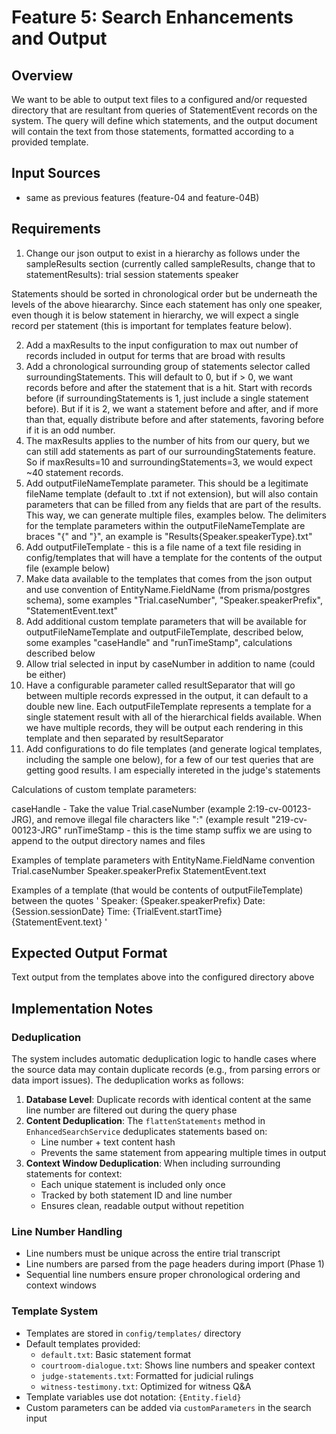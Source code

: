 # Feature 5: Search Enhancements and Output

## Overview

We want to be able to output text files to a configured and/or requested directory that are resultant from queries of StatementEvent records on the system.  The query will define which statements, and the output document will contain the text from those statements, formatted according to a provided template.

## Input Sources
- same as previous features (feature-04 and feature-04B)


## Requirements
1. Change our json output to exist in a hierarchy as follows under the sampleResults section (currently called sampleResults, change that to statementResults):
trial
session
statements
speaker

Statements should be sorted in chronological order but be underneath the levels of the above hieararchy.  Since each statement has only one speaker, even though it is below statement in hierarchy, we will expect a single record per statement (this is important for templates feature below).

2. Add a maxResults to the input configuration to max out number of records included in output for terms that are broad with results
3. Add a chronological surrounding group of statements selector called surroundingStatements.  This will default to 0, but if > 0, we want records before and after the statement that is a hit.  Start with records before (if surroundingStatements is 1, just include a single statement before).  But if it is 2, we want a statement before and after, and if more than that, equally distribute before and after statements, favoring before if it is an odd number.
4. The maxResults applies to the number of hits from our query, but we can still add statements as part of our surroundingStatements feature.  So if maxResults=10 and surroundingStatements=3, we would expect ~40 statement records.
5. Add outputFileNameTemplate parameter.  This should be a legitimate fileName template (default to .txt if not extension), but will also contain parameters that can be filled from any fields that are part of the results.  This way, we can generate multiple files, examples below.  The delimiters for the template parameters within the outputFileNameTemplate are braces "{" and "}", an example is "Results{Speaker.speakerType}.txt"
6. Add outputFileTemplate - this is a file name of a text file residing in config/templates that will have a template for the contents of the output file (example below)
7. Make data available to the templates that comes from the json output and use convention of EntityName.FieldName (from prisma/postgres schema), some examples "Trial.caseNumber", "Speaker.speakerPrefix", "StatementEvent.text"
7. Add additional custom template parameters that will be available for outputFileNameTemplate and outputFileTemplate, described below, some examples "caseHandle" and "runTimeStamp", calculations described below
8. Allow trial selected in input by caseNumber in addition to name (could be either)
9. Have a configurable parameter called resultSeparator that will go between multiple records expressed in the output, it can default to a double new line.  Each outputFileTemplate represents a template for a single statement result with all of the hierarchical fields available.  When we have multiple records, they will be output each rendering in this template and then separated by resultSeparator
10. Add configurations to do file templates (and generate logical templates, including the sample one below), for a few of our test queries that are getting good results.  I am especially intereted in the judge's statements


Calculations of custom template parameters:

caseHandle - Take the value Trial.caseNumber (example 2:19-cv-00123-JRG), and remove illegal file characters like ":" (example result "219-cv-00123-JRG"
runTimeStamp - this is the time stamp suffix we are using to append to the output directory names and files

Examples of template parameters with EntityName.FieldName convention
Trial.caseNumber
Speaker.speakerPrefix
StatementEvent.text


Examples of a template (that would be contents of outputFileTemplate) between the quotes
'
Speaker: {Speaker.speakerPrefix}		Date:	{Session.sessionDate}	Time:	{TrialEvent.startTime}	
{StatementEvent.text}
'


## Expected Output Format
Text output from the templates above into the configured directory above

## Implementation Notes

### Deduplication
The system includes automatic deduplication logic to handle cases where the source data may contain duplicate records (e.g., from parsing errors or data import issues). The deduplication works as follows:

1. **Database Level**: Duplicate records with identical content at the same line number are filtered out during the query phase
2. **Content Deduplication**: The `flattenStatements` method in `EnhancedSearchService` deduplicates statements based on:
   - Line number + text content hash
   - Prevents the same statement from appearing multiple times in output
3. **Context Window Deduplication**: When including surrounding statements for context:
   - Each unique statement is included only once
   - Tracked by both statement ID and line number
   - Ensures clean, readable output without repetition

### Line Number Handling
- Line numbers must be unique across the entire trial transcript
- Line numbers are parsed from the page headers during import (Phase 1)
- Sequential line numbers ensure proper chronological ordering and context windows

### Template System
- Templates are stored in `config/templates/` directory
- Default templates provided:
  - `default.txt`: Basic statement format
  - `courtroom-dialogue.txt`: Shows line numbers and speaker context
  - `judge-statements.txt`: Formatted for judicial rulings
  - `witness-testimony.txt`: Optimized for witness Q&A
- Template variables use dot notation: `{Entity.field}`
- Custom parameters can be added via `customParameters` in the search input



